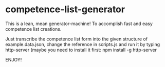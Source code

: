 # competence-list-generator

This is a lean, mean generator-machine! To accomplish fast and easy competence list creations.

Just transcribe the competence list form into the given structure of example.data.json, 
change the reference in scripts.js and
run it by typing http-server (maybe you need to install it first: npm install -g http-server

ENJOY! 
